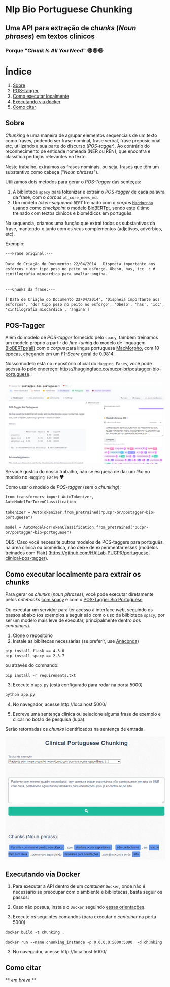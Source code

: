 # Nlp Bio Portuguese Chunking
## Uma API para extração de *chunks* (*Noun phrases*) em textos clínicos
### Porque "*Chunk Is All You Need*" 😄😄😄

# Índice
1. [Sobre](#sobre)
2. [POS-Tagger](#pos-tagger)
3. [Como executar localmente](#como-executar-localmente)
4. [Executando via docker](#executando-via-docker)
5. [Como citar](#como-citar)

## Sobre

*Chunking* é uma maneira de agrupar elementos sequenciais de um texto como frases, podendo ser frase nominal, frase verbal, frase preposicional etc, utilizando a sua parte do discurso (*POS-tagger*). Ao contrário do reconhecimento de entidade nomeada (NER ou REN), que encontra e classifica pedaços relevantes no texto.

Neste trabalho, extraímos as frases nominais, ou seja, frases que têm um substantivo como cabeça ("*Noun phrases*"). 

Utilizamos dois métodos para gerar o *POS-Tagger* das senteças:

1. A biblioteca `spacy` para tokenizar e extrair o *POS-tagger* de cada palavra da frase, com o *corpus* `pt_core_news_md`.
2. Um modelo *token-sequence* `BERT` treinado com o *corpus* [`MacMorpho`](http://nilc.icmc.usp.br/macmorpho/) usando como *checkpoint* o modelo [BioBERTpt](https://huggingface.co/pucpr/biobertpt-all), sendo este último treinado com textos clínicos e biomédicos em português.

Na sequencia, criamos uma função que extrai todos os substantivos da frase, mantendo-o junto com os seus complementos (adjetivos, advérbios, etc).

Exemplo: 
```
---Frase original:---

Data de Criação do Documento: 22/04/2014   Dispneia importante aos esforços + dor tipo peso no peito no esforço. Obeso, has, icc  c # cintilografia miocardica para avaliar angina.


---Chunks da frase:---

['Data de Criação do Documento 22/04/2014', 'Dispneia importante aos esforços', 'dor tipo peso no peito no esforço', 'Obeso', 'has', 'icc', 'cintilografia miocardica', 'angina']
```

## POS-Tagger

Além do modelo de *POS-tagger* fornecido pelo `spacy`, também treinamos um modelo próprio a partir do *fine-tuning* do modelo de linguagem [BioBERTpt(all)](https://huggingface.co/pucpr/biobertpt-all) com o *corpus* para língua portuguesa [MacMorpho](http://nilc.icmc.usp.br/macmorpho/), com 10 épocas, chegando em um *F1-Score* geral de 0.9814.

Nosso modelo está no repositório oficial do `Hugging Faces`, você pode acessá-lo pelo endereço: https://huggingface.co/pucpr-br/postagger-bio-portuguese.

<img src="img/postagger-huggingfaces.png">

Se você gostou do nosso trabalho, não se esqueça de dar um *like* no modelo no `Hugging Faces` ❤️

Como usar o modelo de *POS-tagger* (sem o *chunking*):

```
from transformers import AutoTokenizer, AutoModelForTokenClassification

tokenizer = AutoTokenizer.from_pretrained("pucpr-br/postagger-bio-portuguese")

model = AutoModelForTokenClassification.from_pretrained("pucpr-br/postagger-bio-portuguese")
```

OBS: Caso você necessite outros modelos de POS-taggers para português, na área clínica ou biomédica, não deixe de experimentar esses [modelos treinados com Flair] (https://github.com/HAILab-PUCPR/portuguese-clinical-pos-tagger).


## Como executar localmente para extrair os *chunks*

Para gerar os *chunks* (*noun phrases*), você pode executar diretamente pelos *notebooks* [com spacy](https://github.com/lisaterumi/nlp-portuguese-chunking/blob/main/notebook/chunking-portuguese_spacy.ipynb) e com o [POS-Tagger Bio Portuguese](https://github.com/lisaterumi/nlp-portuguese-chunking/blob/main/notebook/chunking-portuguese_postagger_biopt.ipynb)

Ou executar um servidor para ter acesso à interface *web*, seguindo os passos abaixo (os exemplos a seguir são com o uso da bilbioteca `spacy`, por ser um modelo mais leve de executar, principalmente dentro dos *containers*).

1. Clone o repositório
2. Instale as biblitecas necessárias (se preferir, use [Anaconda](http://www.anaconda.com))
```
pip install flask == 4.3.0
pip install spacy == 2.3.7
```
ou através do comnando:
```
pip install -r requirements.txt
```
3. Execute o `app.py` (está configurado para rodar na porta 5000)
```
python app.py
```
4. No navegador, acesse http://localhost:5000/

5. Escreve uma sentença clínica ou selecione alguma frase de exemplo e clicar no botão de pesquisa (lupa). 
 
Serão retornadas os *chunks* identificados na sentença de entrada. 
 
<img src="img/chunk.png">

## Executando via Docker

1. Para executar a API dentro de um *container* `Docker`, onde não é necessário se preocupar com o ambiente e bibliotecas, basta seguir os passos:

1. Caso não possua, instale o `Docker` seguindo [essas orientações](https://docs.docker.com/get-started/).

2. Execute os seguintes comandos (para executar o *container* na porta 5000)
```
docker build -t chunking .

docker run --name chunking_instance -p 0.0.0.0:5000:5000  -d chunking

```
3. No navegador, acesse http://localhost:5000/

## Como citar

** *em breve* **

